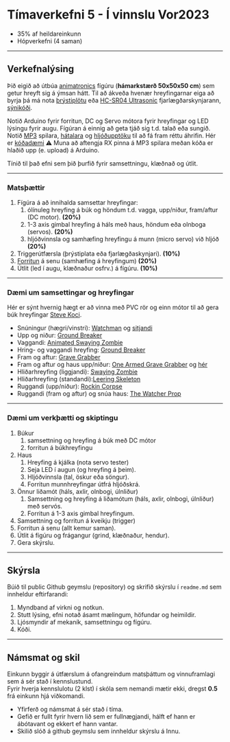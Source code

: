 # Tímaverkefni 5 - **Í vinnslu Vor2023**

- 35% af heildareinkunn
- Hópverkefni (4 saman)


---

## Verkefnalýsing 

Þið eigið að útbúa [animatronics](https://github.com/VESM1VS/AFANGI/wiki/Mekatr%C3%B3nik#animatronics) fígúru (**hámarkstærð 50x50x50 cm**) sem getur hreyft sig á ýmsan hátt. Til að ákveða hvenær hreyfingarnar eiga að byrja þá má nota [þrýstiplötu](https://www.instructables.com/Use-a-DIY-Pressure-Plate-Switch-to-Automate-Your-H/) eða [HC-SR04 Ultrasonic](https://lastminuteengineers.com/arduino-sr04-ultrasonic-sensor-tutorial/) fjarlægðarskynjarann, [sýnikóði](../Kodi/ultrasonic.ino).

Notið Arduino fyrir forritun, DC og Servo mótora fyrir hreyfingar og LED lýsingu fyrir augu. Fígúran á einnig að geta tjáð sig t.d. talað eða sungið. Notið [MP3](https://www.dfrobot.com/product-1121.html) spilara, [hátalara](https://thepihut.com/products/stereo-enclosed-speaker-set-3w-4-ohm) og [hljóðupptöku](https://www.audacityteam.org/) til að fá fram réttu áhrifin. Hér er [kóðadæmi](../Kodi/DFPlayer_Demo2.ino) :warning: Muna að aftengja RX pinna á MP3 spilara meðan kóða er hlaðið upp (e. upload) á Arduino.

Tínið til það efni sem þið þurfið fyrir samsettningu, klæðnað og útlit.

<!--
[PIR](https://lastminuteengineers.com/pir-sensor-arduino-tutorial/) hreyfiskynjara með [röraútfærslu](https://www.youtube.com/watch?v=aPhuZUS0zrc&ab_channel=Halstaff%27sAnimatronicWorkshop).
-->

---

### Matsþættir

1. Fígúra á að innihalda samsettar hreyfingar: 
   1. ólínuleg hreyfing á búk og höndum t.d. vagga, upp/niður, fram/aftur (DC motor). **(20%)**
   1. 1-3 axis gimbal hreyfing á háls með haus, höndum eða olnboga (servos). **(20%)** 
   1. hljóðvinnsla og samhæfing hreyfingu á munn (micro servo) við hljóð **(20%)**
1. Triggerútfærsla (þrýstiplata eða fjarlægðaskynjari). **(10%)**
1. [Forritun](../Kennsluefni/forritun_lokaverkefni.md) á senu (samhæfing á hreyfingum) **(20%)**
1. Útlit (led í augu, klæðnaður osfrv.) á fígúru. **(10%)**

---

### Dæmi um samsettingar og hreyfingar 
Hér er sýnt hvernig hægt er að vinna með PVC rör og einn mótor til að gera búk hreyfingar [Steve Koci](https://youtu.be/mDxZNeLr8nI).

- Snúningur (hægri/vinstri): [Watchman](https://www.spiderhillpropworks.com/Animated-Watchman-Complete-Kit_p_32.html) og [sitjandi](https://www.youtube.com/watch?v=wxkXeRpMUpY&ab_channel=FrightProps)
- Upp og niður: [Ground Breaker](https://www.spiderhillpropworks.com/Animated-Ground-Breaker-Complete-Kit-_p_57.html) 
- Vaggandi: [Animated Swaying Zombie](https://www.spiderhillpropworks.com/Animated-Swaying-Zombie-Basic-Kit-_p_23.html)
- Hring- og vaggandi hreyfing: [Ground Breaker](https://www.youtube.com/watch?v=YJYXlgN1PaU)
- Fram og aftur: [Grave Grabber](http://www.fulcrumsites.com/haunt/html/the_grave_grabber.html)
- Fram og aftur og haus upp/niður: [One Armed Grave Grabber](https://www.youtube.com/watch?v=Ill7k_zleuQ) og [hér](http://www.fulcrumsites.com/haunt/html/the_one-armed_grave_grabber.html) 
- Hliðarhreyfing (liggjandi): [Swaying Zombie](https://www.youtube.com/watch?v=pk85vAiTC9U)
- Hliðarhreyfing (standandi):[Leering Skeleton](https://www.youtube.com/watch?v=Kyi7D8PKBPQ&ab_channel=deoblo85)
- Ruggandi (upp/niður): [Rockin Corpse](https://www.youtube.com/watch?v=x_cv7uOKOZo&ab_channel=deoblo85)
- Ruggandi (fram og aftur) og snúa haus: [The Watcher Prop](https://www.youtube.com/watch?v=M9avbEOjebE&ab_channel=deoblo85)

<!--
- Að hræra í pott: [Cauldron creep](https://www.youtube.com/watch?v=4t6pAuB6jDY), [leiðbeiningar](http://devilschariot.blogspot.com/)
- _Fram og aftur (skæri): [Zombie clown](https://www.youtube.com/watch?v=Cjkal0K9-PI&ab_channel=deoblo85) , [part 1 ](https://www.youtube.com/watch?v=z1G8xuvyhHk&ab_channel=deoblo85) , [part 2](https://www.youtube.com/watch?v=dj2RxPFyLcM&ab_channel=deoblo85)_
- Flókið: [DIY Legion Prop one motor, 6 movements (linkage og latex)](https://www.youtube.com/watch?v=Bv3bVVeowyg)
- [Shiatsu (nuddtæki) Zombie Halloween Prop Full Build](https://www.youtube.com/watch?v=U79K-0LTPQw&ab_channel=Montclair%27sLair)
- [Omars Haunted Trail](http://omarshauntedtrail.com/Props/props.htm)
-->

---

### Dæmi um verkþætti og skiptingu

1. Búkur 
   1. samsettning og hreyfing á búk með DC mótor 
   1. forritun á búkhreyfingu
1. Haus
   1. Hreyfing á kjálka (nota servo tester)
   1. Seja LED í augun (og hreyfing á þeim).
   1. Hljóðvinnsla (tal, öskur eða söngur).
   1. Forritun munnhreyfingar útfrá hljóðskrá.
1. Önnur liðamót (háls, axlir, olnbogi, úlnliður)
   1. Samsettning og hreyfing á liðamótum (háls, axlir, olnbogi, úlnliður) með servós.
   1. Forritun á 1-3 axis gimbal hreyfingum.  
3. Samsettning og forritun á kveikju (trigger) 
4. Forritun á senu (allt kemur saman).
5. Útlit á fígúru og frágangur (grind, klæðnaður, hendur).
6. Gera skýrslu.


---

## Skýrsla 
Búið til public Github geymslu (repository) og skrifið skýrslu í `readme.md` sem innheldur eftirfarandi: 

1. Myndband af virkni og notkun. 
1. Stutt lýsing, efni notað ásamt mælingum, höfundar og heimildir.
1. Ljósmyndir af mekaník, samsettningu og fígúru.
1. Kóði.

--- 

## Námsmat og skil
Einkunn byggir á útfærslum á ofangreindum matsþáttum og vinnuframlagi sem á sér stað í kennslustund.<br>
Fyrir hverja kennslulotu (2 klst) í skóla sem nemandi mætir ekki, dregst **0.5** frá einkunn hjá viðkomandi.

- Yfirferð og námsmat á sér stað í tíma.
- Gefið er fullt fyrir hvern lið sem er fullnægjandi, hálft ef hann er ábótavant og ekkert ef hann vantar.
- Skilið slóð á github geymslu sem innheldur skýrslu á Innu.

